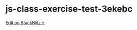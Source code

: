 # js-class-exercise-test-3ekebc

[Edit on StackBlitz ⚡️](https://stackblitz.com/edit/js-class-exercise-test-3ekebc)